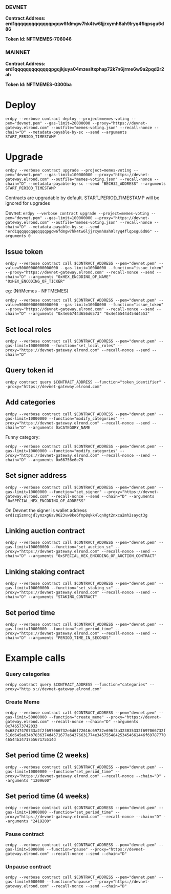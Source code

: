 ### DEVNET
**Contract Address: erd1qqqqqqqqqqqqqpgqw6fdmgw7hk4tw6ljjrxymh8ah9lryq4flqpsgu6d86**

**Token Id: NFTMEMES-706046**

### MAINNET
**Contract Address: erd1qqqqqqqqqqqqqpgqjkjuya04mzesltxphap72k7n6jrme6w9a2pqd2r2ah**

**Token Id: NFTMEMES-0300ba**

# Deploy

`erdpy --verbose contract deploy --project=memes-voting --pem="devnet.pem" --gas-limit=20000000 --proxy="https://devnet-gateway.elrond.com" --outfile="memes-voting.json" --recall-nonce --chain="D" --metadata-payable-by-sc --send --arguments START_PERIOD_TIMESTAMP`

# Upgrade

`erdpy --verbose contract upgrade --project=memes-voting --pem="devnet.pem" --gas-limit=100000000 --proxy="https://devnet-gateway.elrond.com" --outfile="memes-voting.json" --recall-nonce --chain="D" --metadata-payable-by-sc --send "BECH32_ADDRESS" --arguments START_PERIOD_TIMESTAMP`

Contracts are upgradable by default. START_PERIOD_TIMESTAMP will be ignored for upgrades

Devnet:
`erdpy --verbose contract upgrade --project=memes-voting --pem="devnet.pem" --gas-limit=100000000 --proxy="https://devnet-gateway.elrond.com" --outfile="memes-voting.json" --recall-nonce --chain="D" --metadata-payable-by-sc --send "erd1qqqqqqqqqqqqqpgqw6fdmgw7hk4tw6ljjrxymh8ah9lryq4flqpsgu6d86" --arguments 0`

## Issue token
`erdpy --verbose contract call $CONTRACT_ADDRESS --pem="devnet.pem" --value=50000000000000000 --gas-limit=10000000 --function="issue_token" --proxy="https://devnet-gateway.elrond.com" --recall-nonce --send --chain="D" --arguments "0xHEX_ENCODING_OF_NAME" "0xHEX_ENCODING_OF_TICKER"`

eg: (NftMemes - NFTMEMES)

`erdpy --verbose contract call $CONTRACT_ADDRESS --pem="devnet.pem" --value=50000000000000000 --gas-limit=10000000 --function="issue_token" --proxy="https://devnet-gateway.elrond.com" --recall-nonce --send --chain="D" --arguments "0x4e66744d656d6573" "0x4e46544d454d4553"`

## Set local roles

`erdpy --verbose contract call $CONTRACT_ADDRESS --pem="devnet.pem" --gas-limit=100000000 --function="set_local_roles" --proxy="https://devnet-gateway.elrond.com" --recall-nonce --send --chain="D"`

## Query token id

`erdpy contract query $CONTRACT_ADDRESS --function="token_identifier" --proxy="https://devnet-gateway.elrond.com"`

## Add categories
`erdpy --verbose contract call $CONTRACT_ADDRESS --pem="devnet.pem" --gas-limit=10000000 --function="modify_categories" --proxy="https://devnet-gateway.elrond.com" --recall-nonce --send --chain="D" --arguments 0xCATEGORY_NAME`

Funny category:

`erdpy --verbose contract call $CONTRACT_ADDRESS --pem="devnet.pem" --gas-limit=10000000 --function="modify_categories" --proxy="https://devnet-gateway.elrond.com" --recall-nonce --send --chain="D" --arguments 0x66756e6e79`

## Set signer address 
`erdpy --verbose contract call $CONTRACT_ADDRESS --pem="devnet.pem" --gas-limit=10000000 --function="set_signer" --proxy="https://devnet-gateway.elrond.com" --recall-nonce --send --chain="D" --arguments "0xSPECIAL_HEX_ENCODING_OF_ADDRESS"`

On Devnet the signer is wallet address `erd1zq5zmnqjdlymzxg6av0623vw8ke6fmp8qkk4lqn0gt2nxca2mh2sayqt3g`

## Linking auction contract
`erdpy --verbose contract call $CONTRACT_ADDRESS --pem="devnet.pem" --gas-limit=100000000 --function="set_auction_sc" --proxy="https://devnet-gateway.elrond.com" --recall-nonce --send --chain="D" --arguments "0xSPECIAL_HEX_ENCODING_OF_AUCTION_CONTRACT"`

## Linking staking contract
`erdpy --verbose contract call $CONTRACT_ADDRESS --pem="devnet.pem" --gas-limit=100000000 --function="set_staking_sc" --proxy="https://devnet-gateway.elrond.com" --recall-nonce --send --chain="D" --arguments "STAKING_CONTRACT"`

## Set period time
`erdpy --verbose contract call $CONTRACT_ADDRESS --pem="devnet.pem" --gas-limit=10000000 --function="set_period_time" --proxy="https://devnet-gateway.elrond.com" --recall-nonce --send --chain="D" --arguments "PERIOD_TIME_IN_SECONDS"`

# Example calls

### Query categories
`erdpy contract query $CONTRACT_ADDRESS --function="categories" --proxy="http
s://devnet-gateway.elrond.com"`

### Create Meme
`erdpy --verbose contract call $CONTRACT_ADDRESS --pem="devnet.pem" --gas-limit=50000000 --function="create_meme" --proxy="https://devnet-gateway.elrond.com" --recall-nonce --chain="D" --arguments 0x746573742033 0x68747470733a2f2f697066732e6d6f72616c69732e696f3a323035332f697066732f516d645a634b7836374d4571677a64376631774e345755484253454661446f6978777046544b347175567175514d`

## Set period time (2 weeks)
`erdpy --verbose contract call $CONTRACT_ADDRESS --pem="devnet.pem" --gas-limit=10000000 --function="set_period_time" --proxy="https://devnet-gateway.elrond.com" --recall-nonce --chain="D" --arguments "1209600"`

## Set period time (4 weeks)
`erdpy --verbose contract call $CONTRACT_ADDRESS --pem="devnet.pem" --gas-limit=10000000 --function="set_period_time" --proxy="https://devnet-gateway.elrond.com" --recall-nonce --chain="D" --arguments "2419200"`

### Pause contract
`erdpy --verbose contract call $CONTRACT_ADDRESS --pem="devnet.pem" --gas-limit=5000000 --function="pause" --proxy="https://devnet-gateway.elrond.com" --recall-nonce --send --chain="D"`

### Unpause contract
`erdpy --verbose contract call $CONTRACT_ADDRESS --pem="devnet.pem" --gas-limit=5000000 --function="unpause" --proxy="https://devnet-gateway.elrond.com" --recall-nonce --send --chain="D"`
